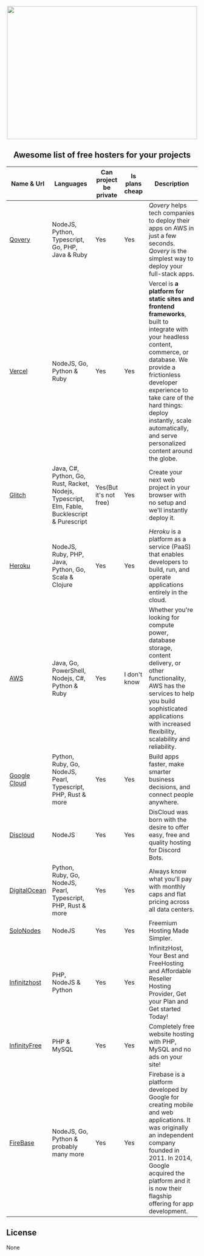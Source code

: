 <p align="center">
	<img width="500" height="350" src="https://raw.githubusercontent.com/sindresorhus/awesome/f76c1cebad4ab84ad39b55e450ca1619d93349d8/media/logo.svg">
</p>

<h2 align="center">Awesome list of free hosters for your projects</h2>

Name & Url | Languages | Can project be private | Is plans cheap | Description
---- | ---- | ---- | ---- | ----
[Qovery](https://qovery.com/) | NodeJS, Python, Typescript, Go, PHP, Java & Ruby | Yes | Yes | _Qovery_ helps tech companies to deploy their apps on AWS in just a few seconds. _Qovery_ is the simplest way to deploy your full-stack apps.
[Vercel](https://vercel.com/) | NodeJS, Go, Python & Ruby | Yes | Yes | Vercel is **a platform for static sites and frontend frameworks**, built to integrate with your headless content, commerce, or database. We provide a frictionless developer experience to take care of the hard things: deploy instantly, scale automatically, and serve personalized content around the globe.
[Glitch](https://glitch.com/) |Java, C#, Python, Go, Rust, Racket, Nodejs, Typescript, Elm, Fable, Bucklescript & Purescript | Yes(But it's not free) | Yes | Create your next web project in your browser with no setup and we'll instantly deploy it.
[Heroku](https://www.heroku.com/) | NodeJS, Ruby, PHP, Java, Python, Go, Scala & Clojure | Yes | Yes | _Heroku_ is a platform as a service (PaaS) that enables developers to build, run, and operate applications entirely in the cloud.
[AWS](https://aws.amazon.com/) | Java, Go, PowerShell, Nodejs, C#, Python & Ruby | Yes | I don't know | Whether you're looking for compute power, database storage, content delivery, or other functionality, AWS has the services to help you build sophisticated applications with increased flexibility, scalability and reliability.
[Google Cloud](https://cloud.google.com/) | Python, Ruby, Go, NodeJS, Pearl, Typescript, PHP, Rust & more | Yes | Yes | Build apps faster, make smarter business decisions, and connect people anywhere.
[Discloud](https://discloudbot.com/) | NodeJS | Yes | Yes | DisCloud was born with the desire to offer easy, free and quality hosting for Discord Bots.
[DigitalOcean](https://www.digitalocean.com/) | Python, Ruby, Go, NodeJS, Pearl, Typescript, PHP, Rust & more | Yes | Yes | Always know what you'll pay with monthly caps and flat pricing across all data centers.
[SoloNodes](https://solonodes.xyz/) | NodeJS | Yes | Yes | Freemium Hosting Made Simpler.
[Infinitzhost](https://infinitzhost.com/) |PHP, NodeJS & Python | Yes | Yes | InfinitzHost, Your Best and FreeHosting and Affordable Reseller Hosting Provider, Get your Plan and Get started Today!
[InfinityFree](https://infinityfree.net/) | PHP & MySQL | Yes | Yes | Completely free website hosting with PHP, MySQL and no ads on your site!
[FireBase](https://firebase.google.com/) | NodeJS, Go, Python & probably many more | Yes | Yes | Firebase is a platform developed by Google for creating mobile and web applications. It was originally an independent company founded in 2011. In 2014, Google acquired the platform and it is now their flagship offering for app development.

## License
None
